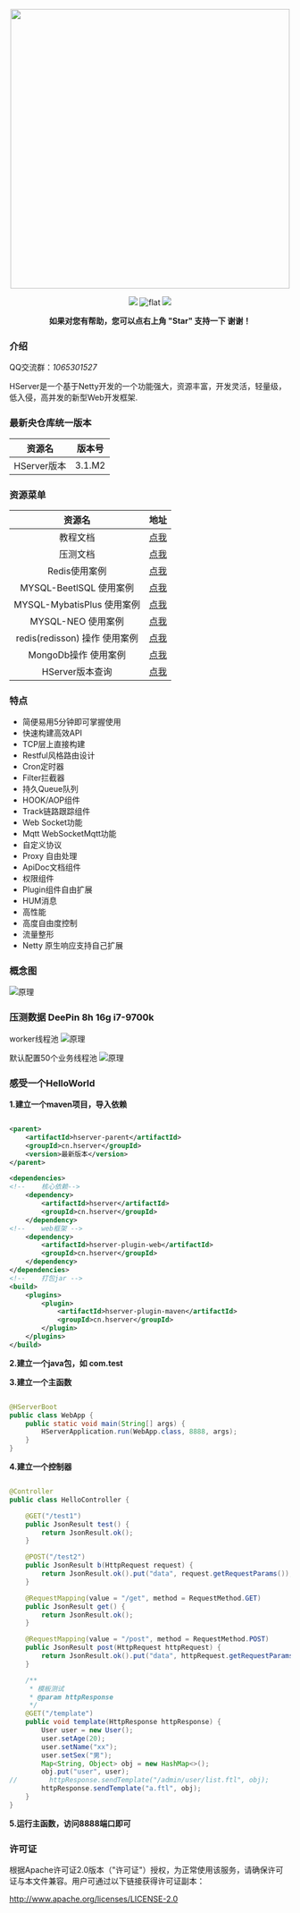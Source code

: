 <p align="center">
<a href="https://doc.hserver.top">
<img src="https://gitee.com/HServer/HServer/raw/master/doc/icon.png" width="500" />
</a>
</p>
<p align="center">
    <a >
        <img src="https://img.shields.io/badge/Build-Java8-red.svg?style=flat" />
    </a>
    <a >
        <img src="https://img.shields.io/badge/Netty-4.1.77.Final-blue.svg" alt="flat">
    </a>
    <a >
        <img src="https://img.shields.io/badge/Licence-Apache2.0-green.svg?style=flat" />
    </a>

<p align="center">    
    <b>如果对您有帮助，您可以点右上角 "Star" 支持一下 谢谢！</b>
</p>

### 介绍

QQ交流群：*1065301527*

HServer是一个基于Netty开发的一个功能强大，资源丰富，开发灵活，轻量级，低入侵，高并发的新型Web开发框架.


### 最新央仓库统一版本

| 资源名 | 版本号 |
| :----:| :----: |
| HServer版本 | 3.1.M2  |

### 资源菜单

|             资源名              | 地址 |
|:----------------------------:| :----: |
|             教程文档             | [点我](https://doc.hserver.top)  |
|             压测文档             | [点我](doc/PM.md) |
|          Redis使用案例           | [点我](https://gitee.com/HServer/hserver-for-java-redis) |
|     MYSQL-BeetlSQL 使用案例      | [点我](https://gitee.com/HServer/hserver-for-java-beetlsql) |
|    MYSQL-MybatisPlus 使用案例    | [点我](https://gitee.com/HServer/hserver-system) |
|        MYSQL-NEO 使用案例        |  [点我](https://gitee.com/HServer/hserver-for-java-mysql) |
|   redis(redisson) 操作 使用案例    |  [点我](https://gitee.com/HServer/hserver-for-java-redis) |
|        MongoDb操作 使用案例        |  [点我](https://gitee.com/HServer/hserver-for-java-mongodb) |
|         HServer版本查询          | [点我](https://repo1.maven.org/maven2/cn/hserver/) |

### 特点

* 简便易用5分钟即可掌握使用
* 快速构建高效API
* TCP层上直接构建
* Restful风格路由设计
* Cron定时器
* Filter拦截器
* 持久Queue队列
* HOOK/AOP组件
* Track链路跟踪组件
* Web Socket功能
* Mqtt WebSocketMqtt功能
* 自定义协议
* Proxy 自由处理
* ApiDoc文档组件
* 权限组件
* Plugin组件自由扩展
* HUM消息
* 高性能
* 高度自由度控制
* 流量整形
* Netty 原生响应支持自己扩展

### 概念图

![原理](https://gitee.com/HServer/HServer/raw/master/doc/planning_map.jpg)

### 压测数据 DeePin 8h 16g i7-9700k

worker线程池
![原理](https://gitee.com/HServer/HServer/raw/master/doc/w.png)

默认配置50个业务线程池
![原理](https://gitee.com/HServer/HServer/raw/master/doc/b.png)

### 感受一个HelloWorld

**1.建立一个maven项目，导入依赖**

```xml

<parent>
    <artifactId>hserver-parent</artifactId>
    <groupId>cn.hserver</groupId>
    <version>最新版本</version>
</parent>

<dependencies>
<!--    核心依赖-->
    <dependency>
        <artifactId>hserver</artifactId>
        <groupId>cn.hserver</groupId>
    </dependency>
<!--    web框架 -->
    <dependency>
        <artifactId>hserver-plugin-web</artifactId>
        <groupId>cn.hserver</groupId>
    </dependency>
</dependencies>
<!--    打包jar -->
<build>
    <plugins>
        <plugin>
            <artifactId>hserver-plugin-maven</artifactId>
            <groupId>cn.hserver</groupId>
        </plugin>
    </plugins>
</build>


```

**2.建立一个java包，如 com.test**

**3.建立一个主函数**

```java

@HServerBoot
public class WebApp {
    public static void main(String[] args) {
        HServerApplication.run(WebApp.class, 8888, args);
    }
}
```

**4.建立一个控制器**

```java

@Controller
public class HelloController {

    @GET("/test1")
    public JsonResult test() {
        return JsonResult.ok();
    }

    @POST("/test2")
    public JsonResult b(HttpRequest request) {
        return JsonResult.ok().put("data", request.getRequestParams());
    }

    @RequestMapping(value = "/get", method = RequestMethod.GET)
    public JsonResult get() {
        return JsonResult.ok();
    }

    @RequestMapping(value = "/post", method = RequestMethod.POST)
    public JsonResult post(HttpRequest httpRequest) {
        return JsonResult.ok().put("data", httpRequest.getRequestParams());
    }

    /**
     * 模板测试
     * @param httpResponse
     */
    @GET("/template")
    public void template(HttpResponse httpResponse) {
        User user = new User();
        user.setAge(20);
        user.setName("xx");
        user.setSex("男");
        Map<String, Object> obj = new HashMap<>();
        obj.put("user", user);
//        httpResponse.sendTemplate("/admin/user/list.ftl", obj);
        httpResponse.sendTemplate("a.ftl", obj);
    }
}
```

**5.运行主函数，访问8888端口即可**

### 许可证

根据Apache许可证2.0版本（"许可证"）授权，为正常使用该服务，请确保许可证与本文件兼容。用户可通过以下链接获得许可证副本：

http://www.apache.org/licenses/LICENSE-2.0
